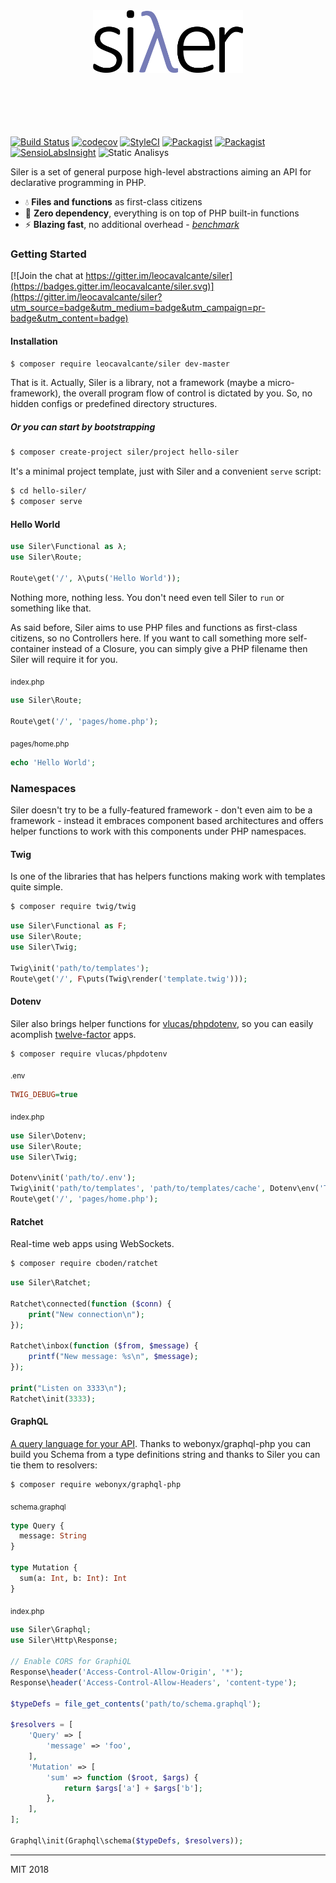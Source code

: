 <p align="center">
    <br><br>
    <img src="siλer.png" height="100"/>
    <br><br><br><br><br><br>
</p>

[![Build Status](https://travis-ci.org/leocavalcante/siler.svg?branch=master)](https://travis-ci.org/leocavalcante/siler)
[![codecov](https://codecov.io/gh/leocavalcante/siler/branch/master/graph/badge.svg)](https://codecov.io/gh/leocavalcante/siler)
[![StyleCI](https://styleci.io/repos/75350712/shield)](https://styleci.io/repos/75350712)
[![Packagist](https://img.shields.io/packagist/v/leocavalcante/siler.svg)](https://packagist.org/packages/leocavalcante/siler)
[![Packagist](https://img.shields.io/packagist/dt/leocavalcante/siler.svg)](https://packagist.org/packages/leocavalcante/siler)
[![SensioLabsInsight](https://insight.sensiolabs.com/projects/703f233e-0738-4bf3-9d47-09d3c6de19b0/mini.png)](https://insight.sensiolabs.com/projects/703f233e-0738-4bf3-9d47-09d3c6de19b0)
![Static Analisys](https://img.shields.io/badge/static%20analysis-passed-brightgreen.svg)

Siler is a set of general purpose high-level abstractions aiming an API for declarative programming in PHP.

* 💧 **Files and functions** as first-class citizens
* 🔋 **Zero dependency**, everything is on top of PHP built-in functions
* ⚡ **Blazing fast**, no additional overhead - [*benchmark*](https://github.com/kenjis/php-framework-benchmark#results)

### Getting Started

[![Join the chat at https://gitter.im/leocavalcante/siler](https://badges.gitter.im/leocavalcante/siler.svg)](https://gitter.im/leocavalcante/siler?utm_source=badge&utm_medium=badge&utm_campaign=pr-badge&utm_content=badge)

#### Installation

```bash
$ composer require leocavalcante/siler dev-master
```

That is it. Actually, Siler is a library, not a framework (maybe a micro-framework), the overall program flow of control is dictated by you. So, no hidden configs or predefined directory structures.

##### Or you can start by bootstrapping

```bash
$ composer create-project siler/project hello-siler
```
It's a minimal project template, just with Siler and a convenient `serve` script:
```bash
$ cd hello-siler/
$ composer serve
```

#### Hello World

```php
use Siler\Functional as λ;
use Siler\Route;

Route\get('/', λ\puts('Hello World'));
```
Nothing more, nothing less. You don't need even tell Siler to `run` or something like that.

As said before, Siler aims to use PHP files and functions as first-class citizens, so no Controllers here. If you want to call something more self-container instead of a Closure, you can simply give a PHP filename then Siler will require it for you.

<sub>index.php</sub>
```php
use Siler\Route;

Route\get('/', 'pages/home.php');
```

<sub>pages/home.php</sub>
```php
echo 'Hello World';
```

### Namespaces

Siler doesn't try to be a fully-featured framework - don't even aim to be a framework - instead it embraces component based architectures and offers helper functions to work with this components under PHP namespaces.

#### Twig

Is one of the libraries that has helpers functions making work with templates quite simple.

```bash
$ composer require twig/twig
```

```php
use Siler\Functional as F;
use Siler\Route;
use Siler\Twig;

Twig\init('path/to/templates');
Route\get('/', F\puts(Twig\render('template.twig')));
```

#### Dotenv

Siler also brings helper functions for [vlucas/phpdotenv](https://github.com/vlucas/phpdotenv), so you can easily acomplish [twelve-factor](https://12factor.net/) apps.

```bash
$ composer require vlucas/phpdotenv
```

<sub>.env</sub>
```ini
TWIG_DEBUG=true
```

<sub>index.php</sub>
```php
use Siler\Dotenv;
use Siler\Route;
use Siler\Twig;

Dotenv\init('path/to/.env');
Twig\init('path/to/templates', 'path/to/templates/cache', Dotenv\env('TWIG_DEBUG'));
Route\get('/', 'pages/home.php');
```

#### Ratchet

Real-time web apps using WebSockets.

```bash
$ composer require cboden/ratchet
```

```php
use Siler\Ratchet;

Ratchet\connected(function ($conn) {
    print("New connection\n");
});

Ratchet\inbox(function ($from, $message) {
    printf("New message: %s\n", $message);
});

print("Listen on 3333\n");
Ratchet\init(3333);
```

#### GraphQL

[A query language for your API](http://graphql.org/). Thanks to webonyx/graphql-php you can build you Schema from a
type definitions string and thanks to Siler you can tie them to resolvers:

```bash
$ composer require webonyx/graphql-php
```

<sub>schema.graphql</sub>
```graphql
type Query {
  message: String
}

type Mutation {
  sum(a: Int, b: Int): Int
}
```

<sub>index.php</sub>
```php
use Siler\Graphql;
use Siler\Http\Response;

// Enable CORS for GraphiQL
Response\header('Access-Control-Allow-Origin', '*');
Response\header('Access-Control-Allow-Headers', 'content-type');

$typeDefs = file_get_contents('path/to/schema.graphql');

$resolvers = [
    'Query' => [
        'message' => 'foo',
    ],
    'Mutation' => [
        'sum' => function ($root, $args) {
            return $args['a'] + $args['b'];
        },
    ],
];

Graphql\init(Graphql\schema($typeDefs, $resolvers));
```

---

MIT 2018
